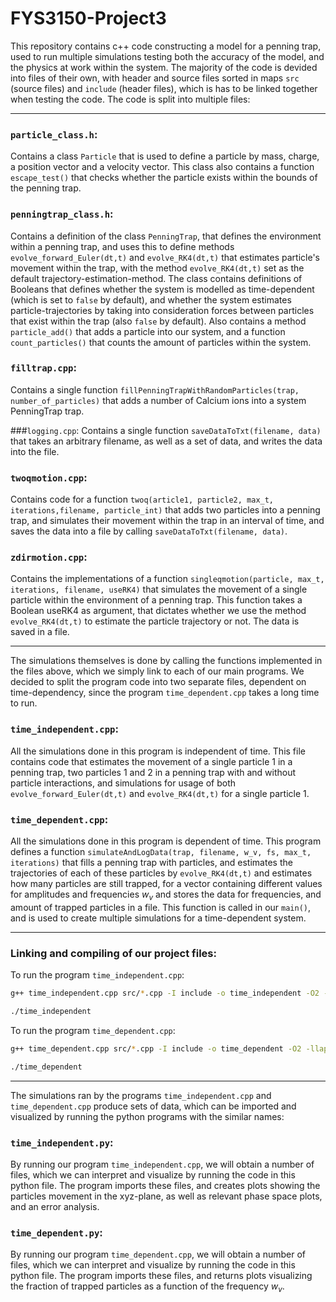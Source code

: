 # FYS3150-Project3

This repository contains c++ code constructing a model for a penning trap, used to run multiple simulations testing both the accuracy of the model, and the physics at work within the system. The majority of the code is devided into files of their own, with header and source files sorted in maps `src` (source files) and `include` (header files), which is has to be linked together when testing the code. The code is split into multiple files: 

----------------------

### `particle_class.h`:
Contains a class `Particle` that is used to define a particle by mass, charge, a position vector and a velocity vector. This class also contains a function `escape_test()` that checks whether the particle exists within the bounds of the penning trap. 

### `penningtrap_class.h`:
Contains a definition of the class `PenningTrap`, that defines the environment within a penning trap, and uses this to define methods `evolve_forward_Euler(dt,t)` and `evolve_RK4(dt,t)` that estimates particle's movement within the trap, with the method `evolve_RK4(dt,t)` set as the default trajectory-estimation-method. The class contains definitions of Booleans that defines whether the system is modelled as time-dependent (which is set to `false` by default), and whether the system estimates particle-trajectories by taking into consideration forces between particles that exist within the trap (also `false` by default). Also contains a method `particle_add()` that adds a particle into our system, and a function `count_particles()` that counts the amount of particles within the system.

### `filltrap.cpp`:
Contains a single function `fillPenningTrapWithRandomParticles(trap, number_of_particles)` that adds a number of Calcium ions into a system PenningTrap trap. 

###`logging.cpp`:
Contains a single function `saveDataToTxt(filename, data)` that takes an arbitrary filename, as well as a set of data, and writes the data into the file. 

### `twoqmotion.cpp`:
Contains code for a function `twoq(article1, particle2, max_t, iterations,filename, particle_int)` that adds two particles into a penning trap, and simulates their movement within the trap in an interval of time, and saves the data into a file by calling  `saveDataToTxt(filename, data)`. 

### `zdirmotion.cpp`:
Contains the implementations of a function `singleqmotion(particle, max_t, iterations, filename, useRK4)` that simulates the movement of a single particle within the environment of a penning trap. This function takes a Boolean useRK4 as argument, that dictates whether we use the method `evolve_RK4(dt,t)` to estimate the particle trajectory or not. The data is saved in a file.


------------------------

The simulations themselves is done by calling the functions implemented in the files above, which we simply link to each of our main programs. We decided to split the program code into two separate files, dependent on time-dependency, since the program `time_dependent.cpp` takes a long time to run.

### `time_independent.cpp`:
All the simulations done in this program is independent of time.
This file contains code that estimates the movement of a single particle 1 in a penning trap, two particles 1 and 2 in a penning trap with and without particle interactions, and simulations for usage of both `evolve_forward_Euler(dt,t)` and `evolve_RK4(dt,t)` for a single particle 1. 


### `time_dependent.cpp`:
All the simulations done in this program is dependent of time.
This program defines a function `simulateAndLogData(trap, filename, w_v, fs, max_t, iterations)` that fills a penning trap with particles, and estimates the trajectories of each of these particles by `evolve_RK4(dt,t)` and estimates how many particles are still trapped, for a vector containing different values for amplitudes and frequencies $w_v$ and stores the data for frequencies, and amount of trapped particles in a file. This function is called in our `main()`, and is used to create multiple simulations for a time-dependent system.

--------------------

### Linking and compiling of our project files:
To run the program `time_independent.cpp`:
```sh
g++ time_independent.cpp src/*.cpp -I include -o time_independent -O2 -llapack -lblas -larmadillo
```
```sh
./time_independent
```
To run the program `time_dependent.cpp`:
```sh
g++ time_dependent.cpp src/*.cpp -I include -o time_dependent -O2 -llapack -lblas -larmadillo
```
```sh
./time_dependent
```

----------------

The simulations ran by the programs `time_independent.cpp` and `time_dependent.cpp` produce sets of data, which can be imported and visualized by running the python programs with the similar names: 

### `time_independent.py`:
By running our program `time_independent.cpp`, we will obtain a number of files, which we can interpret and visualize by running the code in this python file. The program imports these files, and creates plots showing the particles movement in the xyz-plane, as well as relevant phase space plots, and an error analysis. 


### `time_dependent.py`:
By running our program `time_dependent.cpp`, we will obtain a number of files, which we can interpret and visualize by running the code in this python file. The program imports these files, and returns plots visualizing the fraction of trapped particles as a function of the frequency $w_v$.

